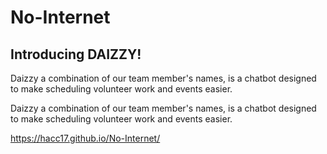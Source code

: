 # No-Internet

## Introducing DAIZZY!
Daizzy a combination of our team member's names, is a chatbot designed to make scheduling volunteer work and events easier.

Daizzy a combination of our team member's names, is a chatbot designed to make scheduling volunteer work and events easier.

https://hacc17.github.io/No-Internet/
